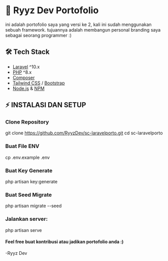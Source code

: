 # 🚀 Ryyz Dev Portofolio

ini adalah portofolio saya yang versi ke 2, kali ini sudah menggunakan sebuah framework.
tujuannya adalah membangun personal branding saya sebagai seorang programmer :)

## 🛠️ Tech Stack
- [Laravel](https://laravel.com/) ^10.x
- [PHP](https://www.php.net/) ^8.x
- [Composer](https://getcomposer.org/)
- [Tailwind CSS](https://tailwindcss.com/) / [Bootstrap](https://getbootstrap.com/)
- [Node.js](https://nodejs.org/) & [NPM](https://www.npmjs.com/)

## ⚡ INSTALASI DAN SETUP

### Clone Repository
git clone https://github.com/RyyzDev/sc-laravelporto.git
cd sc-laravelporto

### Buat File ENV
cp .env.example .env

### Buat Key Generate
php artisan key:generate

### Buat Seed Migrate
php artisan migrate --seed

### Jalankan server:
php artisan serve



#### Feel free buat kontribusi atau jadikan portofolio anda :)
 -Ryyz Dev
